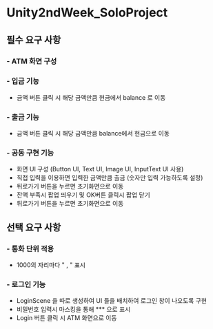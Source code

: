 # Unity2ndWeek_SoloProject
## 필수 요구 사항

### - ATM 화면 구성

### - 입금 기능
  - 금액 버튼 클릭 시 해당 금액만큼 현금에서 balance 로 이동

### - 출금 기능
  - 금액 버튼 클릭 시 해당 금액만큼 balance에서 현금으로 이동
 
### - 공동 구현 기능
- 화면 UI 구성 (Button UI, Text UI, Image UI, InputText UI 사용)
- 직접 입력을 이용하면 입력한 금액만큼 출금 (숫자만 입력 가능하도록 설정)
- 뒤로가기 버튼을 누르면 초기화면으로 이동
- 잔액 부족시 팝업 띄우기 및 OK버튼 클릭시 팝업 닫기
- 뒤로가기 버튼을 누르면 초기화면으로 이동

## 선택 요구 사항

### - 통화 단위 적용
- 1000의 자리마다 " , " 표시 
### - 로그인 기능
- LoginScene 을 따로 생성하여 UI 들을 배치하여 로그인 창이 나오도록 구현
- 비밀번호 입력시 마스킹을 통해 *** 으로 표시
- Login 버튼 클릭 시 ATM 화면으로 이동
